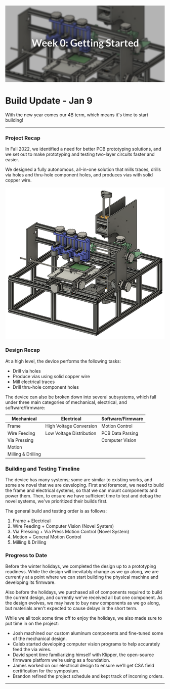 ![image](/blog_images/00_jan9/jan9_header_v2.png)

# Build Update - Jan 9

With the new year comes our 4B term, which means it's time to start building!

<hr>

### Project Recap

In Fall 2022, we identified a need for better PCB prototyping solutions, and we set out to make prototyping and testing two-layer circuits faster and easier.

We designed a fully autonomous, all-in-one solution that mills traces, drills via holes and thru-hole component holes, and produces vias with solid copper wire.

![image](/blog_images/00_jan9/cad_render_23_01_26.png)

### Design Recap

At a high level, the device performs the following tasks:

- Drill via holes
- Produce vias using solid copper wire
- Mill electrical traces
- Drill thru-hole component holes

The device can also be broken down into several subsystems, which fall under three main categories of mechanical, electrical, and software/firmware:

| Mechanical         | Electrical               | Software/Firmware |
| ------------------ | ------------------------ | ----------------- |
| Frame              | High Voltage Conversion  | Motion Control    |
| Wire Feeding       | Low Voltage Distribution | PCB Data Parsing  |
| Via Pressing       |                          | Computer Vision   |
| Motion             |                          |                   |
| Milling & Drilling |                          |                   |

### Building and Testing Timeline

The device has many systems; some are similar to existing works, and some are novel that we are developing. First and foremost, we need to build the frame and electrical systems, so that we can mount components and power them. Then, to ensure we have sufficient time to test and debug the novel systems, we've prioritized their builds first.

The general build and testing order is as follows:

1. Frame + Electrical
2. Wire Feeding + Computer Vision (Novel System)
3. Via Pressing + Via Press Motion Control (Novel System)
4. Motion + General Motion Control
5. Milling & Drilling

### Progress to Date

Before the winter holidays, we completed the design up to a prototyping readiness. While the design will inevitably change as we go along, we are currently at a point where we can start building the physical machine and developing its firmware.

Also before the holidays, we purchased all of components required to build the current design, and currently we've received all but one component. As the design evolves, we may have to buy new components as we go along, but materials aren't expected to cause delays in the short term.

While we all took some time off to enjoy the holidays, we also made sure to put time in on the project:

- Josh machined our custom aluminum components and fine-tuned some of the mechanical design.
- Caleb started developing computer vision programs to help accurately feed the via wires.
- David spent time familiarizing himself with Klipper, the open-source firmware platform we're using as a foundation.
- James worked on our electrical design to ensure we'll get CSA field certification for the symposium.
- Brandon refined the project schedule and kept track of incoming orders.

<hr>
